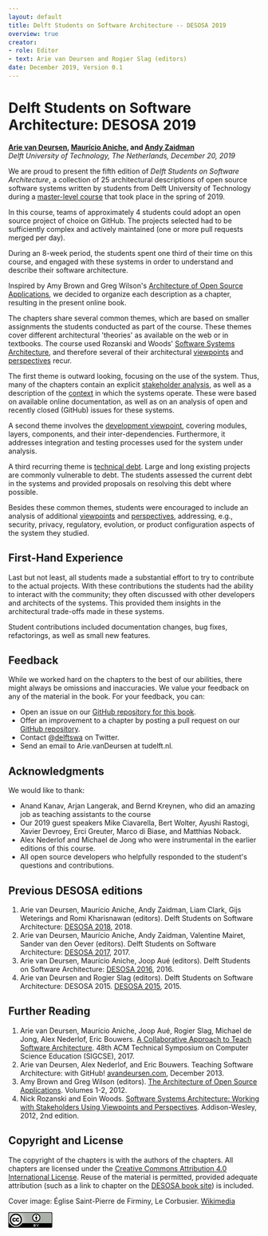 ```yaml
---
layout: default
title: Delft Students on Software Architecture -- DESOSA 2019
overview: true
creator: 
- role: Editor
- text: Arie van Deursen and Rogier Slag (editors)
date: December 2019, Version 0.1
---
```


# Delft Students on Software Architecture: DESOSA 2019


**[Arie van Deursen], [Maurício Aniche], and [Andy Zaidman]**<br/>
*Delft University of Technology, The Netherlands, December 20, 2019*

[arie van deursen]: http://avandeursen.com
[Andy Zaidman]: http://www.st.ewi.tudelft.nl/~zaidman/
[maurício aniche]: http://www.mauricioaniche.com


We are proud to present the fifth edition of
_Delft Students on Software Architecture_, a collection of 25 architectural descriptions of open source software systems written by students from Delft University of Technology during a [master-level course][in4315] that took place in the spring of 2019.

[in4315]: https://se.ewi.tudelft.nl/delftswa2019/

In this course, teams of approximately 4 students could adopt an open source project of choice on GitHub.
The projects selected had to be sufficiently complex and actively maintained (one or more pull requests merged per day).

During an 8-week period, the students spent one third of their time on this course, and engaged with these systems in order to understand and describe their software architecture.

Inspired by Amy Brown and Greg Wilson's [Architecture of Open Source Applications][aosa], we decided to organize each description as a chapter, resulting in the present online book.



The chapters share several common themes, which are based on smaller assignments the students conducted as part of the course.
These themes cover different architectural 'theories' as available on the web or in textbooks.
The course used  Rozanski and Woods' [Software Systems Architecture][rw], and therefore several of their architectural [viewpoints] and [perspectives] recur.

[viewpoints]: http://www.viewpoints-and-perspectives.info/home/viewpoints/
[perspectives]: http://www.viewpoints-and-perspectives.info/home/perspectives/

The first theme is outward looking, focusing on the use of the system.
Thus, many of the chapters contain an explicit [stakeholder analysis], as well as a description of the [context] in which the systems operate.
These were based on available online documentation, as well as on an analysis of open and recently closed (GitHub) issues for these systems.

[context]: http://www.viewpoints-and-perspectives.info/home/viewpoints/context/
[stakeholder analysis]: http://www.mindtools.com/pages/article/newPPM_07.htm

A second theme involves the [development viewpoint][development], covering modules, layers, components, and their inter-dependencies.
Furthermore, it addresses integration and testing processes used for the system under analysis.

[development]: https://www.viewpoints-and-perspectives.info/home/viewpoints/development/

A third recurring theme is [technical debt][debt]. Large and long existing projects are commonly vulnerable to debt.
The students assessed the current debt in the systems and provided proposals on resolving this debt where possible.

[debt]: https://speakerdeck.com/avandeursen/lehman-versus-lehman-dealing-with-debt?slide=2

Besides these common themes, students were encouraged to include an analysis of additional [viewpoints] and [perspectives], addressing, e.g., security, privacy, regulatory, evolution, or product configuration aspects of the system they studied.


## First-Hand Experience

Last but not least, all students made a substantial effort to try to contribute to the actual projects.
With these contributions the students had the ability to interact with the community; they often discussed with other developers and architects of the systems. This provided them insights in the architectural trade-offs made in these systems.

Student contributions included documentation changes, bug fixes, refactorings, as well as small new features.



## Feedback

While we worked hard on the chapters to the best of our abilities, there might always be omissions and inaccuracies.
We value your feedback on any of the material in the book. For your feedback, you can:

* Open an issue on our [GitHub repository for this book][dswa.io].
* Offer an improvement to a chapter by posting a pull request on our [GitHub repository][dswa.io].
* Contact @[delftswa][dswa.tw] on Twitter.
* Send an email to Arie.vanDeursen at tudelft.nl.

[dswa.io]: https://github.com/serg-delft/desosa2019
[dswa.tw]: https://twitter.com/delftswa


## Acknowledgments

We would like to thank:

* Anand Kanav, Arjan Langerak, and Bernd Kreynen, who did an amazing job as teaching assistants to the course
* Our 2019 guest speakers Mike Ciavarella, Bert Wolter, Ayushi Rastogi, Xavier Devroey, Erci Greuter, Marco di Biase, and Matthias Noback.
* Alex Nederlof and Michael de Jong who were instrumental in the earlier editions of this course.
* All open source developers who helpfully responded to the student's questions and contributions.

## Previous DESOSA editions

1. Arie van Deursen, Maurício Aniche, Andy Zaidman, Liam Clark, Gijs Weterings and Romi Kharisnawan (editors). Delft Students on Software Architecture: [DESOSA 2018], 2018.
1. Arie van Deursen, Maurício Aniche, Andy Zaidman, Valentine Mairet, Sander van den Oever (editors). Delft Students on Software Architecture: [DESOSA 2017], 2017.
1. Arie van Deursen, Maurício Aniche, Joop Aué (editors). Delft Students on Software Architecture: [DESOSA 2016], 2016.
1. Arie van Deursen and Rogier Slag (editors). Delft Students on Software Architecture: DESOSA 2015. [DESOSA 2015], 2015.

[DESOSA 2018]: https://delftswa.gitbooks.io/desosa2018/
[DESOSA 2017]: https://delftswa.gitbooks.io/desosa-2017/content/
[DESOSA 2016]: https://delftswa.gitbooks.io/desosa2016/content/
[DESOSA 2015]: https://delftswa.github.io/

## Further Reading

1. Arie van Deursen, Maurício Aniche, Joop Aué, Rogier Slag, Michael de Jong, Alex Nederlof, Eric Bouwers. [A Collaborative Approach to Teach Software Architecture][sigcse]. 48th ACM Technical Symposium on Computer Science Education (SIGCSE), 2017.
1. Arie van Deursen, Alex Nederlof, and Eric Bouwers. Teaching Software Architecture: with GitHub! [avandeursen.com][teaching-swa], December 2013.
1. Amy Brown and Greg Wilson (editors). [The Architecture of Open Source Applications][aosa]. Volumes 1-2, 2012.
1. Nick Rozanski and Eoin Woods. [Software Systems Architecture: Working with Stakeholders Using Viewpoints and Perspectives][rw]. Addison-Wesley, 2012, 2nd edition.

[sigcse]: https://pure.tudelft.nl/portal/en/publications/a-collaborative-approach-to-teaching-software-architecture(0c7f2aeb-f2d6-4c56-9ab7-5f47f73d133f).html
[teaching-swa]: http://avandeursen.com/2013/12/30/teaching-software-architecture-with-github/
[rw]: http://www.viewpoints-and-perspectives.info/
[aosa]: http://aosabook.org/


## Copyright and License

The copyright of the chapters is with the authors of the chapters. All chapters are licensed under the [Creative Commons Attribution 4.0 International License][cc-by].
Reuse of the material is permitted, provided adequate attribution (such as a link to chapter on the [DESOSA book site][desosa]) is included.

Cover image: Église Saint-Pierre de Firminy, Le Corbusier. [Wikimedia](https://en.wikipedia.org/wiki/File:EgliseSaintPierreLeCorbusierFirminy.jpg)


[![Creative Commons](img/cc-by.png)][cc-by]

[cc-by]: http://creativecommons.org/licenses/by/4.0/
[desosa]: http://delftswa.github.io/
